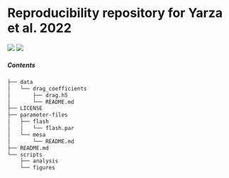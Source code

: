 # Reproducibility repository for Yarza et al. 2022

<a href="https://gitlab.com/%{project_path}/-/blob/main/COPYING" alt="Licensed under GPL v3 or later"><img src="https://badgen.net/badge/license/GPL%20v3%20or%20later/blue" /></a>
[<img src="https://badgen.net/badge/license/GPL%20v3%20or%20later/blue">](LICENSE)

##### Contents

```bash
├── data
│   └── drag_coefficients
│       ├── drag.h5
│       └── README.md
├── LICENSE
├── parameter-files
│   ├── flash
│   │   └── flash.par
│   └── mesa
│       └── README.md
├── README.md
└── scripts
    ├── analysis
    └── figures
```
